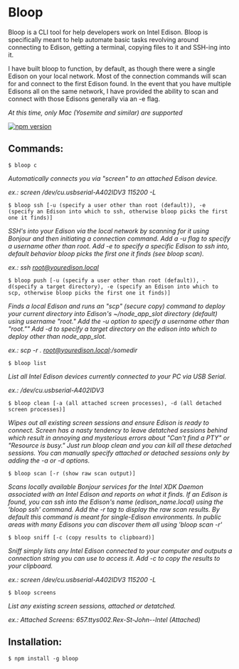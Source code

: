 # Bloop
Bloop is a CLI tool for help developers work on Intel Edison. Bloop is specifically meant to help automate basic tasks revolving around connecting to Edison, getting a terminal, copying files to it and SSH-ing into it.

I have built bloop to function, by default, as though there were a single Edison on your local network. Most of the connection commands will scan for and connect to the first Edison found. In the event that you have multiple Edisons all on the same network, I have provided the ability to scan and connect with those Edisons generally via an -e flag.

*At this time, only Mac (Yosemite and similar) are supported*

[![npm version](https://badge.fury.io/js/bloop.svg)](http://badge.fury.io/js/bloop)

## Commands:

`$ bloop c`

*Automatically connects you via "screen" to an attached Edison device.*

*ex.: screen /dev/cu.usbserial-A402IDV3 115200 -L*

`$ bloop ssh [-u (specify a user other than root (default)), -e (specify an Edison into which to ssh, otherwise bloop picks the first one it finds)]`

*SSH's into your Edison via the local network by scanning for it using Bonjour and then initiating a connection command. Add a -u flag to specify a username other than root. Add -e to specify a specific Edison to ssh into, default behavior bloop picks the first one it finds (see bloop scan).*

*ex.: ssh root@youredison.local*

`$ bloop push [-u (specify a user other than root (default)), -d(specify a target directory), -e (specify an Edison into which to scp, otherwise bloop picks the first one it finds)]`

*Finds a local Edison and runs an "scp" (secure copy) command to deploy your current directory into Edison's ~/node_app_slot directory (default) using username "root." Add the -u option to specify a username other than "root."" Add -d to specify a target directory on the edison into which to deploy other than node_app_slot.*

*ex.: scp -r . root@youredison.local:/somedir*

`$ bloop list`

*List all Intel Edison devices currently connected to your PC via USB Serial.*

*ex.: /dev/cu.usbserial-A402IDV3*

`$ bloop clean [-a (all attached screen processes), -d (all detached screen processes)]`

*Wipes out all existing screen sessions and ensure Edison is ready to connect. Screen has a nasty tendency to leave detatched sessions behind which result in annoying and mysterious errors about "Can't find a PTY" or "Resource is busy." Just run bloop clean and you can kill all these detached sessions. You can manually specify attached or detached sessions only by adding the -a or -d options.*

`$ bloop scan [-r (show raw scan output)]`

*Scans locally available Bonjour services for the Intel XDK Daemon associated with an Intel Edison and reports on what it finds. If an Edison is found, you can ssh into the
Edison's name (edison_name.local) using the 'bloop ssh' command. Add the -r tag to display the raw scan results. By default this command is meant for single-Edison environments. In public areas with many Edisons you can discover them all using 'bloop scan -r'*

`$ bloop sniff [-c (copy results to clipboard)]`

*Sniff simply lists any Intel Edison connected to your computer and outputs a connection
string you can use to access it. Add -c to copy the results to your clipboard.*

*ex.: screen /dev/cu.usbserial-A402IDV3 115200 -L*

`$ bloop screens`

*List any existing screen sessions, attached or detatched.*

*ex.: Attached Screens: 	657.ttys002.Rex-St-John--Intel	(Attached)*

## Installation:

`$ npm install -g bloop`

